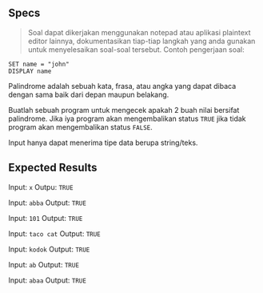 ## Specs
> Soal dapat dikerjakan menggunakan notepad atau aplikasi plaintext editor lainnya, dokumentasikan tiap-tiap langkah yang anda gunakan untuk menyelesaikan soal-soal tersebut. Contoh pengerjaan soal:

```
SET name = "john"
DISPLAY name
```

Palindrome adalah sebuah kata, frasa, atau angka yang dapat dibaca dengan sama baik dari depan maupun belakang.

Buatlah sebuah program untuk mengecek apakah 2 buah nilai bersifat palindrome. Jika iya program akan mengembalikan status `TRUE` jika tidak program akan mengembalikan status `FALSE`.

Input hanya dapat menerima tipe data berupa string/teks.

## Expected Results
Input: `x`
Outpu: `TRUE`

Input: `abba`
Output: `TRUE`

Input: `101`
Output: `TRUE`

Input: `taco cat`
Output: `TRUE`

Input: `kodok`
Output: `TRUE`

Input: `ab`
Output: `TRUE`

Input: `abaa`
Output: `TRUE`
